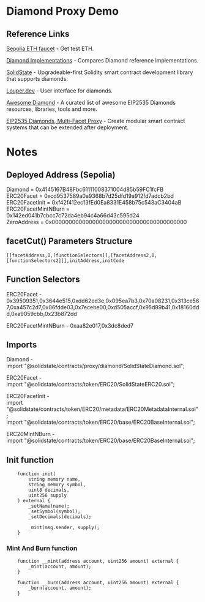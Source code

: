 # Diamond Proxy Demo
## Reference Links
[Sepolia ETH faucet](https://faucets.chain.link/) - Get test ETH.

[Diamond Implementations](https://github.com/mudgen/diamond) - Compares Diamond reference implementations.

[SolidState](https://github.com/solidstate-network/solidstate-solidity) - Upgradeable-first Solidity smart contract development library that supports diamonds.

[Louper.dev](https://louper.dev/) - User interface for diamonds.

[Awesome Diamond](https://github.com/mudgen/awesome-diamonds) - A curated list of awesome EIP2535 Diamonds resources, libraries, tools and more.

[EIP2535 Diamonds, Multi-Facet Proxy](https://eips.ethereum.org/EIPS/eip-2535) - Create modular smart contract systems that can be extended after deployment.

# Notes
## Deployed Address (Sepolia)
Diamond = 0x4145167B48Fbc61111008371004d85b59FC1fcFB  
ERC20Facet = 0xcd9537589a0a9368b7d25dfd19a912fd7adcb2bd  
ERC20FacetInit = 0xf42f412ec13fEd0Ea8331E458b75c543aC3404aB  
ERC20FacetMintNBurn = 0x142ed041b7cbcc7c72da4eb94c4a66d43c595d24  
ZeroAddress = 0x0000000000000000000000000000000000000000

## facetCut() Parameters Structure
`[[facetAddress,0,[functionSelectors]],[facetAddress2,0,[functionSelectors2]]],initAddress,initCode`

## Function Selectors
ERC20Facet - 0x39509351,0x3644e515,0xdd62ed3e,0x095ea7b3,0x70a08231,0x313ce567,0xa457c2d7,0x06fdde03,0x7ecebe00,0xd505accf,0x95d89b41,0x18160ddd,0xa9059cbb,0x23b872dd  

ERC20FacetMintNBurn - 0xaa82e017,0x3dc8ded7

## Imports
Diamond -  
import "@solidstate/contracts/proxy/diamond/SolidStateDiamond.sol";

ERC20Facet -  
import "@solidstate/contracts/token/ERC20/SolidStateERC20.sol";

ERC20FacetInit -  
import "@solidstate/contracts/token/ERC20/metadata/ERC20MetadataInternal.sol";  
import "@solidstate/contracts/token/ERC20/base/ERC20BaseInternal.sol";

ERC20MintNBurn -  
import "@solidstate/contracts/token/ERC20/base/ERC20BaseInternal.sol";

## Init function
```
    function init(
        string memory name,
        string memory symbol,
        uint8 decimals,
        uint256 supply
    ) external {
        _setName(name);
        _setSymbol(symbol);
        _setDecimals(decimals);

        _mint(msg.sender, supply);
    }
```

### Mint And Burn function
```
    function __mint(address account, uint256 amount) external {
        _mint(account, amount);
    }

    function __burn(address account, uint256 amount) external {
        _burn(account, amount);
    }
```
